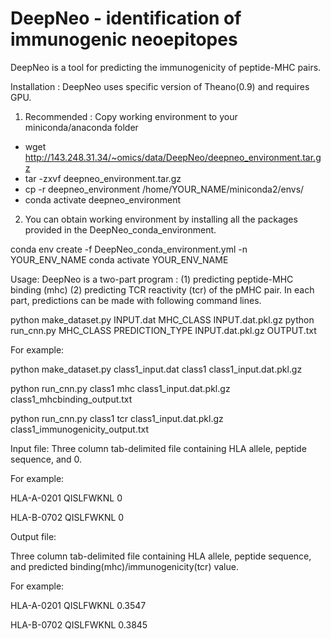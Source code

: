 # DeepNeo - identification of immunogenic neoepitopes


DeepNeo is a tool for predicting the immunogenicity of peptide-MHC pairs.

Installation : 
DeepNeo uses specific version of Theano(0.9) and requires GPU.

1) Recommended : Copy working environment to your miniconda/anaconda folder

- wget http://143.248.31.34/~omics/data/DeepNeo/deepneo_environment.tar.gz
- tar -zxvf deepneo_environment.tar.gz
- cp -r deepneo_environment /home/YOUR_NAME/miniconda2/envs/
- conda activate deepneo_environment

2) You can obtain working environment by installing all the packages provided in the DeepNeo_conda_environment.

conda env create -f DeepNeo_conda_environment.yml -n YOUR_ENV_NAME
conda activate YOUR_ENV_NAME


Usage:
DeepNeo is a two-part program : 
(1) predicting peptide-MHC binding (mhc)
(2) predicting TCR reactivity (tcr) of the pMHC pair.
In each part, predictions can be made with following command lines.

python make_dataset.py INPUT.dat MHC_CLASS INPUT.dat.pkl.gz
python run_cnn.py MHC_CLASS PREDICTION_TYPE INPUT.dat.pkl.gz OUTPUT.txt

For example:

python make_dataset.py class1_input.dat class1 class1_input.dat.pkl.gz

python run_cnn.py class1 mhc class1_input.dat.pkl.gz class1_mhcbinding_output.txt 

python run_cnn.py class1 tcr class1_input.dat.pkl.gz class1_immunogenicity_output.txt 

Input file:
Three column tab-delimited file containing HLA allele, peptide sequence, and 0.

For example:

HLA-A-0201	QISLFWKNL	0

HLA-B-0702	QISLFWKNL	0

Output file:

Three column tab-delimited file containing HLA allele, peptide sequence, and predicted binding(mhc)/immunogenicity(tcr) value.

For example:

HLA-A-0201	QISLFWKNL	0.3547

HLA-B-0702	QISLFWKNL	0.3845
